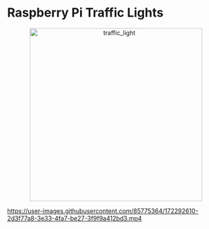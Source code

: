 # Raspberry Pi Traffic Lights
<p align="center">
<img width="400" align="center" src="https://user-images.githubusercontent.com/85775364/172287368-cde8e429-58db-4ac0-9074-8d4f8e088de3.jpg" alt="traffic_light" >
</p>

https://user-images.githubusercontent.com/85775364/172292610-2d3f77a8-3e33-4fa7-be27-3f9f9a412bd3.mp4
